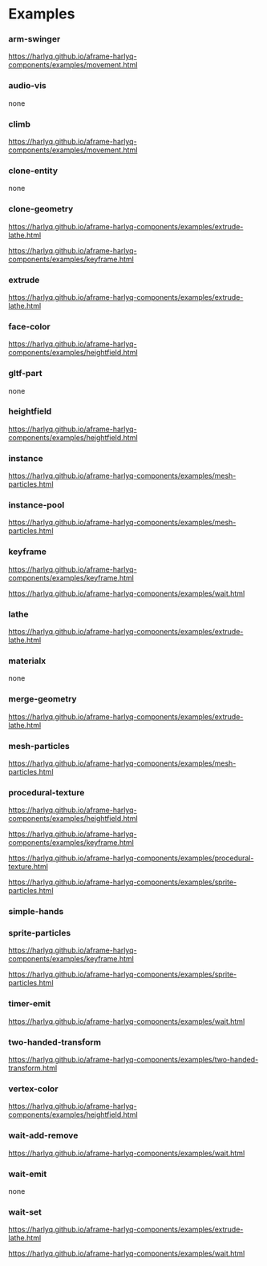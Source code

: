 # Examples

### arm-swinger
https://harlyq.github.io/aframe-harlyq-components/examples/movement.html
### audio-vis
none
### climb
https://harlyq.github.io/aframe-harlyq-components/examples/movement.html
### clone-entity
none
### clone-geometry
https://harlyq.github.io/aframe-harlyq-components/examples/extrude-lathe.html

https://harlyq.github.io/aframe-harlyq-components/examples/keyframe.html
### extrude
https://harlyq.github.io/aframe-harlyq-components/examples/extrude-lathe.html
### face-color
https://harlyq.github.io/aframe-harlyq-components/examples/heightfield.html
### gltf-part
none
### heightfield
https://harlyq.github.io/aframe-harlyq-components/examples/heightfield.html
### instance
https://harlyq.github.io/aframe-harlyq-components/examples/mesh-particles.html
### instance-pool
https://harlyq.github.io/aframe-harlyq-components/examples/mesh-particles.html
### keyframe
https://harlyq.github.io/aframe-harlyq-components/examples/keyframe.html

https://harlyq.github.io/aframe-harlyq-components/examples/wait.html

### lathe
https://harlyq.github.io/aframe-harlyq-components/examples/extrude-lathe.html
### materialx
none
### merge-geometry
https://harlyq.github.io/aframe-harlyq-components/examples/extrude-lathe.html
### mesh-particles
https://harlyq.github.io/aframe-harlyq-components/examples/mesh-particles.html
### procedural-texture
https://harlyq.github.io/aframe-harlyq-components/examples/heightfield.html

https://harlyq.github.io/aframe-harlyq-components/examples/keyframe.html

https://harlyq.github.io/aframe-harlyq-components/examples/procedural-texture.html

https://harlyq.github.io/aframe-harlyq-components/examples/sprite-particles.html
### simple-hands
### sprite-particles
https://harlyq.github.io/aframe-harlyq-components/examples/keyframe.html

https://harlyq.github.io/aframe-harlyq-components/examples/sprite-particles.html
### timer-emit
https://harlyq.github.io/aframe-harlyq-components/examples/wait.html
### two-handed-transform
https://harlyq.github.io/aframe-harlyq-components/examples/two-handed-transform.html

### vertex-color
https://harlyq.github.io/aframe-harlyq-components/examples/heightfield.html

### wait-add-remove
https://harlyq.github.io/aframe-harlyq-components/examples/wait.html
### wait-emit
none
### wait-set
https://harlyq.github.io/aframe-harlyq-components/examples/extrude-lathe.html

https://harlyq.github.io/aframe-harlyq-components/examples/wait.html
